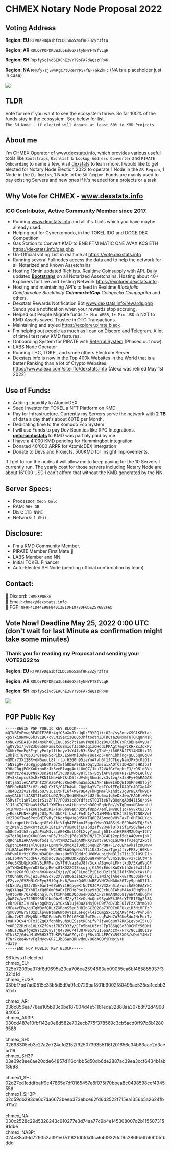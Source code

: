 # CHMEX Notary Node Proposal 2022

## Voting Address ##

**Region: EU**
```RTVKa9Dqa1bfzLDCSUo5zmfHFZBZyr3ftW```

**Region: AR**
```RDLQrPQPDK3W3L6EdGGXstyNNYFT8fVLqH```

**Region: SH**
```RQxfyScivdSERChE2vYT9oFA7dWQzzPR4K```

**Region: NA**
```RMKfy7zjSvvKgC7tQReYrRSFfEFFGkZkFc``` 
(NA is a placeholder just in case)

<img src="https://raw.githubusercontent.com/CHMEX/NotaryNodes/master/season6/candidates/chmex/qrcodes.png">

## TLDR
Vote for me if you want to see the ecosystem thrive. So far 100% of the funds stay in the ecosystem. See below for list.
<br>`The SH Node - if elected will donate at least 60% to KMD Projects`.

## About me 
I'm CHMEX Operator of <a href="https://dexstats.info" target="_blank">www.dexstats.info</a>, which provides various useful tools like `Bootstraps`, `Richlist & Lookup`, `Address Converter` and `PIRATE Onboarding` to name a few. Visit <a href="https://dexstats.info" target="_blank">dexstats</a> to learn more.
I would like to get elected for Notary Node Election 2022 to operate 1 Node in the `AR Region`, 1 Node in the `EU Region`, 1 Node in the `SH Region`. 
Funds are mainly used to pay existing Servers and new ones if it's needed for a projects or a task.

## Why Vote for CHMEX - <a href="https://www.dexstats.info" target="_new">www.dexstats.info</a>

### ICO Contributor, Active Community Member since 2017. ###
* Running <a href="https://dexstats.info" target="_blank">www.dexstats.info</a> and all it's Tools which you have maybe already used.<br>
* Helping out for Cyberkomodo, in the TOKEL IDO and DOGE DEX Competition
* Gas Station to Convert KMD to BNB FTM MATIC ONE AVAX KCS ETH <a href="https://dexstats.info/gas.php" target="_blank">https://dexstats.info/gas.php</a><br>
* Un-Official voting List in realtime at <a href="https://vote.dexstats.info" target="_blank">https://vote.dexstats.info</a><br>
* Running several Fullnodes access the data and to help the network for all Notarized and known Assetchains<br>
* Hosting 15min updated <a href="https://dexstats.info/richlist.php" target="_blank">Richlists</a>. Realtime <a href="https://explorer.dexstats.info"  target="_blank">Coinsupply</a> with API. Daily updated **<a href="https://dexstats.info/bootstrap.php"  target="_blank">Bootstraps</a>** on all Notarized Assetchains. Hosting about 40+ Explorers for Live and Testing Network https://explorer.dexstats.info .
* Hosting and maintaining API's to feed in Realtime _Blockfolio Coinfairvalue Blocktivity **CoinmarketCap** Coingecko Coinpaprika_ and others.<br>
* Dexstats Rewards Notification Bot <a href="https://www.dexstats.info/rewards.php" target="_new">www.dexstats.info/rewards.php</a> Sends you a notification when your rewards stop accruing.
* Helped out People Migrate funds `1+ Mio ARRR`, `1+ Mio USD` in NXT to KMD Assets saved. Trustee in OTC Transactions.
* Maintaining and styled <a href="https://explorer.pirate.black"  target="_blank">https://explorer.pirate.black</a>
* I'm helping out people as much as I can on Discord and Telegram. A lot of time I test new KMD features.
* Onboarding System for PIRATE with <a href="https://pirate.dexstats.info/">Referral System</a> (Phased out now). 
* LABS Node Operator
* Running THC, TOKEL and some others Electrum Server
* Dexstats.info is now in the Top 400k Websites in the World that is a better Ranking than a lot of Crypto Websites. https://www.alexa.com/siteinfo/dexstats.info (Alexa was retired May 1st 2022)

## Use of Funds:
* Adding Liquidity to AtomicDEX.
* Seed Investor for TOKEL a NFT Platform on KMD
* Pay for Infrastructure. Currently my Servers serve the network with <b>2 TB</b> of data a day that's about 60TB per Month.
* Dedicating  time to the Komodo Eco System
* I will use Funds to pay Dev Bounties like RPC Integrations. <a href="https://github.com/jl777/komodo/pull/1328"><b>getchaintxstats</b></a> to KMD was partialy paid by me.
* I have a 4'000 KMD pending for Hummingbot integration
* Donated 40'000 ARRR for AtomicDEX Intergation
* Donate to Devs and Projects. 500KMD for Insight improvements. 

If I get to run the nodes it will allow me to keep paying for the 10 Servers I currently run.
The yearly cost for those servers including Notary Node are about 16'000 USD I can't afford that without the KMD generated by the NN.

## Server Specs:
* Processor: `Xeon Gold`
* RAM: `96+ GB`
* Disk: `1TB NVME`
* Network: `1 Gbit`

## Disclosure:
* I'm a KMD Community Member.
* PIRATE Member First Mate 🏴
* LABS Member and NN
* Initial TOKEL Financer
* Auto-Elected SH Node (pending official confirmation by team)

## Contact:
:iphone: Discord: `CHMEX#0686`<br>
:e-mail: Email: `chmex@dexstats.info`<br>
:key: PGP: `8F9F41D44E98F84013E10F10780F6DE2576B2F6D`<br>

## Vote Now! Deadline May 25, 2022 0:00 UTC (don't wait for last Minute as confirmation might take some minutes)
### Thank you for reading my Proposal and sending your VOTE2022 to 


**Region: EU**
```RTVKa9Dqa1bfzLDCSUo5zmfHFZBZyr3ftW```

**Region: AR**
```RDLQrPQPDK3W3L6EdGGXstyNNYFT8fVLqH```

**Region: SH**
```RQxfyScivdSERChE2vYT9oFA7dWQzzPR4K```

<img src="https://raw.githubusercontent.com/CHMEX/NotaryNodes/master/season6/candidates/chmex/qrcodes.png">


## PGP Public Key
```
-----BEGIN PGP PUBLIC KEY BLOCK-----
mQINBFyEvwgBEADIF26Rr4gfO3uXmJYzUgDzE9YFQiiiO2o/sy8nnzX9GlKEWtas
xpSTxi9NmRGSbJVLBC+cvLM1Seciz8UQb3hftootnZDTDCta28MxmTnTGKq8nN1R
toNUxVSDA1B+Bd/msUh00LIuuCpSc7tIauv1Wz81Ocz8y/0ikOYxRK8BHaXVyUaF
hgOYVbI/jv9ZJb6u5kPamiXc6BmxqfJJG6FJq1zOHddiPKAgt7mgPzKHxZxJoxPv
0GUK+PnoPg3E+pLyPolplILheyvJvY4lzR3s58sCjThV+/tk6B3NJT514MGRtxIR
EObjRCTBr0pD1r8seqN5oPIbXJE5NMMiQekHYuuaxp5+Unh1bhlng+gLC5qnGquw
wQMDr73X12BR+dN6wuuL8ljrtpj6ZG0h95iaYnA7vh6f1JCTkgyNamJFk6xOlQ1n
4bNSig9+rJoBgjpqhNdMz6/Xwth8DEA98LNzOqtyDmzuixAOfC73DHZnhzHKJozf
Y9HaC0qjPOKXuU+ooBzJk3veRlwgg4utLUmQ7/Jku72VWfGrYmpbsEJ/rQNldBVn
rWnhrz/deIQrNyk3sn2OzafIYCODTBLky8T5cG+yoyiAPVaysW+HI/EMwoLeOlUV
dPv3klnpcuSDsExFKNILNa+WH7klD6frUVvNjShmdqvs3vtvq/xJzHFy+QARAQAB
tBtjaG1leCA8Y2htZXhAZGV4c3RhdHMuaW5mbz6JAk4EEwEIADgWIQSPn0HUTpj4
QBPhDxB4D23iV2svbQUCXIS/CAIbAwULCQgHAgYVCgkICwIEFgIDAQIeAQIXgAAK
CRB4D23iV2svbd2oD/91L1KtFf16f+M9Y9E4yFkHgMmFlkIhdt2JgBrNEXfhw9D+
mhyQALhft3AROTItoCQLoDZ/Mq/8ed6M5nzFLU2r5o6mx1q5eDxJww/FAGEl+Wv+
55RvtTt1sW71ec1rS1sZFl7/POU9ic8OYdftcKTCQTieK7vBHqKqA0d4li5O/b94
31JfaXTQYDHaaVfX5a7fYWThxxsm4tUhn+s9hDGQbRqHcBd//vTgDmuxNGkvdpLU
bX1PWvz++9skKU1bwD5RZ/FsFGpaVeOnQznyf8pp7/emlINvB6j1oF6yVktuJ3X7
q+RqskPhN+kqFGjJUIp7LhQkCFLfLxAcFA4h1y7vQiMMVNiNIHJtEf5yTCN0XVwf
kV27OXfTwg6PetBMIFvRyFtNcrNQwHg8N5HKTQ6EZASmxd0VHVFaxT+0HF8GUYcb
dtGs+gpnLMdCcNaq+8FebfktVfgh47BimnJ5pqcOMwn93ABSj9aPF9baMVEQ/Fx3
qjZW1nl5zwNxKYtZCJkIEtLsrVfsEmUijLFz5d2afV2RyNlOTXI5fLV56VhW47oT
m08e2e3thSripZaPmaM3vziAE0K0wlLQELXvyYjmphj681xm1HBPBMMZUQq+12hV
gX7gtBQJosQXUuDGovryR5/3ta7jjP6eQHZMJN/lChBC4Dj2xpf5djA4QwrvjbkC
DQRchL8IARAAy8OfSdITLn4tYMOZtEsbAOMPXy1Smt7eCYqIaLWHTfv3eqY2xGtl
dEpth1040z14lVOsU1+LpNmrkUdVoXZlO9b354qHZhPQ8+F1/cUEhavkzlznUMvw
74iBAtwdFMKFfFo+eGnfWCi9D9kWQ6pNaiYTL1UzJzCexzTgejJfivFF8vj60KUe
MhPvmlH+9tYU5vuW9ABUnu0o+sUn5RIDddrCUV0WVubithNBlIzTIiiICl0SHZJb
S6LzbMvVYo3dFG/JXqbnovUwygD86DDk8gSbDu97WWn6fv3m51UBG/vz7CbCtWra
3Ved3XSbGpKbXhV5iRFManJs7THlVazBaJ8f/3cxnABqvo4LFkrlkdD/5Xa6VgOF
ghTYHGeDEgw/oD5BotpRwhxGIXD2ZCISsswjnjCfAGrEAosKuOYhlh2nl5w3t1J/
X9ere2GdfOUu2rahmXNeq4E9/jy/EsQFkLmgEPiEioUJzlt3L2I8fKBVQ/tWstPu
rtOQnhUQrkLjW3L04wSc752XlVBOCe3iaLXkDqllLaNd7glAhekvETMU3QokH4Uz
yF2yvv/0VZHNtCHFyq39fQqtHz6/VmxkQ4GUUxBEVVNY2oHA0m3GTzy9phhU7IIa
6LNxdVxjSSJ/Qkk0anI+GZo6Vi1HCpywKfNoTRJCPzV32xn5iA/wzi8AEQEAAYkC
NgQYAQgAIBYhBI+fQdROmPhAE+EPEHgPbeJXay9tBQJchL8IAhsMAAoJEHgPbeJX
ay9t6v8P/0X84bcnqjurCfXxMhb8DJQpOoePQuSACF2THmAN0o68IyeW4AHbughH
yOWB7x/wy729RS9RBfCbdObz9LMZ/y72KeOsHxQni9SyaWEkJF6cYTYRIEQg283A
7ekrDFUzI+HnFw/bg6MxyCGY8xKNluj43uXYMsjQ+B9f7cD/3bFOlVFzXRhYm6YQ
XMFe4zEBw/qHTgWByfQRLXZXRonS5eu3HBInGC2O20a73POCmRFUkxiD3NiMFTzP
PgmOVDVErSTOzpLlpvBHtmB6Wo0yYIaLeFqgFl4ic6mgSxC1tgAR8jV43PPyh5mh
4dha7vKTiEMyDNL+MNDEaUxFuZfFClGPKUL5wIMqcsqFwMe7o7GUwSduJNrPoiTv
ImaH+DCx4rDTxJ5Zq0XfqhhhyuhsUESzstR8hLfvPijwoCgum77RKSLqvpvI5+U8
Px0RJZ2RzHo1OLXXZf9yzi7DZYD33y/CFn5bmLU3YtCFpT8SQQSo3ROCMFY56OMi
F6NLT7QEAfgWz9YC2z0yysjU47DA6/4lU07NS5/Vu15paAczX+/FrK/8CLdQU1z9
WIki87/GdvaMi0W6HX3ITeKFVEWaGZCyiCrjP8stDb4EPCY4595XD3/sDwtY4Mx7
f7Nr7xeq4wrvFglMycvGR71Jb8SWn8RHvdnD/86dAGOfjPMojy+H
=dxt9
-----END PGP PUBLIC KEY BLOCK-----
```

S6 keys if elected<br>
chmex_EU: 025b7209ba37df8d9695a23ea706ea2594863ab09055ca6bf485855937f3321d1d<br>
chmex_EU3P: 030bf7bd7ad0515c33b5d5d9a91e0729baf801b9002f80495ae535ea1cebb352cb 
<br><br>
chmex_AR: 036c856ea778ea105b93c0be187004d4e51161eda32888aa307b8f72d490884005<br>
chmex_AR3P: 030cd487e10fbf142e0e8d582e702ecb775f378569c3cb5acd0ff97b6b12803588
<br><br>
chmex_SH: 02698305eb3c27a2c724efd2152f9250739355116f201656c34b83aac2d3aebd19<br>
chmex_SH3P: 03e09c8ee6ae20cde64857d116c4bb5d50db6de2887ac39ea3ccf6434b1abf8698
<br><br>
chmex1_SH: 02d27ed1cddfbaff9e47865e7df0165457e8f075f70bbea8c0498598ccf494555d<br>
chmex1_SH3P: 02d59db293de6c7da6673beeb373ebce62fd6d3522f715ea1356b5a2624fbd11a2
<br><br>
chmex_NA: 030c2528c29d5328243c910277e3d74aa77c9b4e145308007d2b11550731591dbe<br>
chmex_NA3P: 024e88a36d729352a391e07d1821dbfda1fca6409320cf9c2869b6fb99f05fbddd



